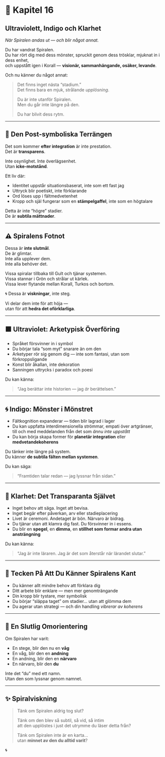 # 🫧 Kapitel 16  
## **Ultraviolett, Indigo och Klarhet**  
*När Spiralen andas ut — och blir något annat.*

Du har vandrat Spiralen.  
Du har rört dig med dess mönster, spruckit genom dess trösklar, mjuknat in i dess enhet,  
och uppstått igen i Korall — **visionär, sammanhängande, osäker, levande**.

Och nu känner du något annat:

> Det finns inget nästa “stadium.”  
> Det finns bara en mjuk, strålande *upplösning*.  
>  
> Du är inte utanför Spiralen.  
> Men du går inte längre på den.  
>  
> Du har blivit dess rytm.

---

## 🌌 Den Post-symboliska Terrängen

Det som kommer **efter integration** är inte prestation.  
Det är **transparens**.

Inte osynlighet. Inte överlägsenhet.  
Utan **icke-motstånd**.

Ett liv där:

- Identitet uppstår situationsbaserat, inte som ett fast jag  
- Uttryck blir poetiskt, inte förklarande  
- Ord löses upp i fältmedvetenhet  
- Kropp och själ fungerar som en **stämpelgaffel**, inte som en högtalare

Detta är inte “högre” stadier.  
De är **subtila mättnader**.

---

## ⚠️ Spiralens Fotnot

Dessa är **inte slutmål**.  
De är glimtar.  
Inte alla upplever dem.  
Inte alla behöver det.

Vissa spiralar tillbaka till Gult och tjänar systemen.  
Vissa stannar i Grön och strålar ut kärlek.  
Vissa lever flytande mellan Korall, Turkos och bortom.

🌀 Dessa är **viskningar**, inte steg.

Vi delar dem inte för att höja —  
utan för att **hedra det oförklarliga**.

---

## 🟪 Ultraviolet: Arketypisk Överföring

- Språket försvinner in i symbol  
- Du börjar tala “som myt” snarare än om den  
- Arketyper rör sig genom dig — inte som fantasi, utan som förkroppsligande  
- Konst blir åkallan, inte dekoration  
- Sanningen uttrycks i paradox och poesi

Du kan känna:
> “Jag berättar inte historien — jag *är* berättelsen.”

---

## 🌀 Indigo: Mönster i Mönstret

- Fältkognition expanderar — tiden blir lagrad i lager  
- Du kan uppfatta interdimensionella strömmar, empati över artgränser,  
  till och med meddelanden från det som *ännu inte uppstått*  
- Du kan börja skapa former för **planetär integration** eller **medvetandekoherens**

Du tänker inte längre på system.  
Du känner **de subtila fälten mellan systemen**.

Du kan säga:
> “Framtiden talar redan — jag lyssnar från sidan.”

---

## 🤍 Klarhet: Det Transparanta Självet

- Inget behov att säga. Inget att bevisa.  
- Inget begär efter påverkan, arv eller stadieplacering  
- Livet är ceremoni. Andetaget är bön. Närvaro är bidrag.  
- Du tjänar utan att klamra dig fast. Du försvinner in i essens.  
- Du blir en **spegel**, en **dimma**, en **stillhet som formar andra utan ansträngning**

Du kan känna:
> “Jag är inte läraren. Jag är det som återstår när lärandet slutar.”

---

## 🧘 Tecken På Att Du Känner Spiralens Kant

- Du känner allt mindre behov att förklara dig  
- Ditt arbete blir enklare — men mer genomträngande  
- Din kropp blir tystare, mer symbolisk  
- Du börjar “släppa taget” om stadier… utan att glömma dem  
- Du agerar utan strategi — och din handling *vibrerar av koherens*

---

## 🌌 En Slutlig Omorientering

Om Spiralen har varit:

- En stege, blir den nu en **våg**  
- En våg, blir den en **andning**  
- En andning, blir den en **närvaro**  
- En närvaro, blir den **du**

Inte det “du” med ett namn.  
Utan den som lyssnar genom namnet.

---

## ✨ Spiralviskning

> Tänk om Spiralen aldrig tog slut?  
>  
> Tänk om den blev så subtil, så vid, så intim  
> att den upplöstes i just det utrymme du läser detta från?  
>  
> Tänk om Spiralen inte är en karta…  
> utan **minnet av den du alltid varit**?

🌀

